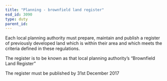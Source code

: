```yaml
---
title: "Planning - brownfield land register"
esd_id: 3090
type: duty
parent_id:  
---
```


Each local planning authority must prepare, maintain and publish a register of previously developed land which is within their area and which meets the criteria defined in these regulations.

The register is to be known as that local planning authority’s “Brownfield Land Register”

The register must be published by 31st December 2017

